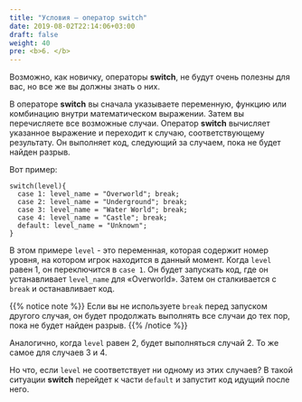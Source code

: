 ```yaml
---
title: "Условия – оператор switch"
date: 2019-08-02T22:14:06+03:00
draft: false
weight: 40
pre: <b>6. </b>
---
```

Возможно, как новичку, операторы **switch**, не будут очень полезны для вас, но все же вы должны знать о них.

В операторе **switch** вы сначала указываете переменную, функцию или комбинацию внутри математическом выражении. Затем вы перечисляете все возможные случаи. Оператор **switch** вычисляет указанное выражение и переходит к случаю, соответствующему результату. Он выполняет код, следующий за случаем, пока не будет найден разрыв.

 Вот пример:

```gml
switch(level){
  case 1: level_name = "Overworld"; break;
  case 2: level_name = "Underground"; break;
  case 3: level_name = "Water World"; break;
  case 4: level_name = "Castle"; break;
  default: level_name = "Unknown";
}
```

В этом примере `level` - это переменная, которая содержит номер уровня, на котором игрок находится в данный момент. Когда `level` равен 1, он переключится в `case 1`. Он будет запускать код, где он устанавливает `level_name` для «Overworld». Затем он сталкивается с `break` и останавливает код.

{{% notice note %}}
Если вы не используете `break` перед запуском другого случая, он будет продолжать выполнять все случаи до тех пор, пока не будет найден разрыв.
{{% /notice %}}

Аналогично, когда `level` равен 2, будет выполняться случай 2. То же самое для случаев 3 и 4.

Но что, если `level` не соответствует ни одному из этих случаев? В такой ситуации **switch** перейдет к части `default` и запустит код идущий после него.
